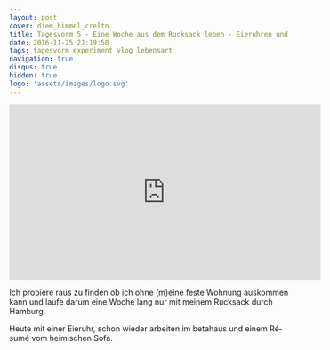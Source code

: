 ```yaml
---
layout: post
cover: diem_himmel_creltn
title: Tagesvorm 5 - Eine Woche aus dem Rucksack leben - Eieruhren und Sofas
date: 2016-11-25 21:19:50
tags: tagesvorm experiment vlog lebensart
navigation: true
disqus: true
hidden: true
logo: 'assets/images/logo.svg'
---
```


<iframe width="560" height="315" src="https://www.youtube-nocookie.com/embed/O0tApY0uTs8" frameborder="0" allow="autoplay; encrypted-media" allowfullscreen></iframe>

Ich probiere raus zu finden ob ich ohne (m)eine feste Wohnung auskommen kann und laufe darum eine Woche lang nur mit meinem Rucksack durch Hamburg.

Heute mit einer Eieruhr, schon wieder arbeiten im betahaus und einem Ré­su­mé vom heimischen Sofa.

